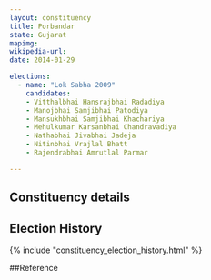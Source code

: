 ```yaml
---
layout: constituency
title: Porbandar
state: Gujarat
mapimg: 
wikipedia-url: 
date: 2014-01-29

elections: 
  - name: "Lok Sabha 2009"
    candidates: 
    - Vitthalbhai Hansrajbhai Radadiya 
    - Manojbhai Samjibhai Patodiya 
    - Mansukhbhai Samjibhai Khachariya 
    - Mehulkumar Karsanbhai Chandravadiya 
    - Nathabhai Jivabhai Jadeja 
    - Nitinbhai Vrajlal Bhatt 
    - Rajendrabhai Amrutlal Parmar 

---
```

## Constituency details


## Election History
{% include "constituency_election_history.html" %}

##Reference
